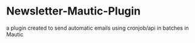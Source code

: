 # Newsletter-Mautic-Plugin
a plugin created to send automatic emails using cronjob/api in batches in Mautic
